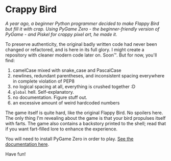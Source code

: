 # Crappy Bird
*A year ago, a beginner Python programmer decided to make Flappy Bird but fill it with crap.
Using PyGame Zero - the beginner-friendly version of PyGame - and Piskel for crappy pixel art, he made it.*

To preserve authenticity, the original badly written code had never been changed or refactored, and is here in its full glory. I might create a repository with cleaner modern code later on. Soon™. But for now, you'll find:
1. camelCase mixed with snake_case and PascalCase
2. newlines, redundant parentheses, and inconsistent spacing everywhere in complete violation of PEP8
3. no logical spacing at all, everything is crushed together :D
4. `global` hell. Self-explanatory.
5. no documentation. Figure stuff out.
6. an excessive amount of weird hardcoded numbers

The game itself is quite hard, like the original Flappy Bird. No spoilers here. The only thing I'm revealing about the game is that your bird propulses itself with farts. The game also contains a backstory printed to the shell; read that if you want fart-filled lore to enhance the experience.

You will need to install PyGame Zero in order to play. [See the documentation here](https://pygame-zero.readthedocs.io/en/latest/installation.html).

Have fun!
